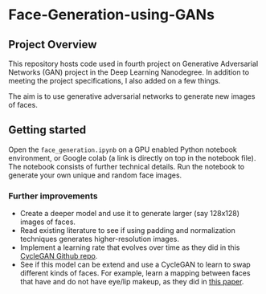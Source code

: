# Face-Generation-using-GANs

## Project Overview

This repository hosts code used in fourth project on Generative Adversarial Networks (GAN) project in the Deep Learning Nanodegree. In addition to meeting the project specifications, I also added on a few things. 

The aim is to use generative adversarial networks to generate new images of faces.

## Getting started
Open the `face_generation.ipynb` on a GPU enabled Python notebook environment, or Google colab (a link is directly on top in the notebook file). The notebook consists of further technical details. Run the notebook to generate your own unique and random face images.

### Further improvements
- Create a deeper model and use it to generate larger (say 128x128) images of faces.
- Read existing literature to see if using padding and normalization techniques generates higher-resolution images.
- Implement a learning rate that evolves over time as they did in this [CycleGAN Github repo](https://github.com/junyanz/pytorch-CycleGAN-and-pix2pix).
- See if this model can be extend and use a CycleGAN to learn to swap different kinds of faces. For example, learn a mapping between faces that have and do not have eye/lip makeup, as they did in [this paper](https://gfx.cs.princeton.edu/pubs/Chang_2018_PAS/Chang-CVPR-2018.pdf).

